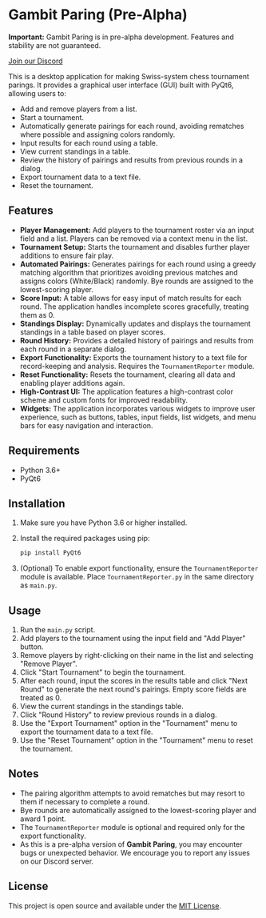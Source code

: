 # Gambit Paring (Pre-Alpha)

**Important:** Gambit Paring is in pre-alpha development. Features and stability are not guaranteed.

[Join our Discord](https://discord.gg/eEnnetMDfr)

This is a desktop application for making Swiss-system chess tournament parings. It provides a graphical user interface (GUI) built with PyQt6, allowing users to:

- Add and remove players from a list.
- Start a tournament.
- Automatically generate pairings for each round, avoiding rematches where possible and assigning colors randomly.
- Input results for each round using a table.
- View current standings in a table.
- Review the history of pairings and results from previous rounds in a dialog.
- Export tournament data to a text file.
- Reset the tournament.

## Features

- **Player Management:** Add players to the tournament roster via an input field and a list. Players can be removed via a context menu in the list.
- **Tournament Setup:** Starts the tournament and disables further player additions to ensure fair play.
- **Automated Pairings:** Generates pairings for each round using a greedy matching algorithm that prioritizes avoiding previous matches and assigns colors (White/Black) randomly. Bye rounds are assigned to the lowest-scoring player.
- **Score Input:** A table allows for easy input of match results for each round. The application handles incomplete scores gracefully, treating them as 0.
- **Standings Display:** Dynamically updates and displays the tournament standings in a table based on player scores.
- **Round History:** Provides a detailed history of pairings and results from each round in a separate dialog.
- **Export Functionality:** Exports the tournament history to a text file for record-keeping and analysis. Requires the `TournamentReporter` module.
- **Reset Functionality:** Resets the tournament, clearing all data and enabling player additions again.
- **High-Contrast UI:** The application features a high-contrast color scheme and custom fonts for improved readability.
- **Widgets:** The application incorporates various widgets to improve user experience, such as buttons, tables, input fields, list widgets, and menu bars for easy navigation and interaction.

## Requirements

- Python 3.6+
- PyQt6

## Installation

1.  Make sure you have Python 3.6 or higher installed.
2.  Install the required packages using pip:

    ```bash
    pip install PyQt6
    ```

3.  (Optional) To enable export functionality, ensure the `TournamentReporter` module is available. Place `TournamentReporter.py` in the same directory as `main.py`.

## Usage

1.  Run the `main.py` script.
2.  Add players to the tournament using the input field and "Add Player" button.
3.  Remove players by right-clicking on their name in the list and selecting "Remove Player".
4.  Click "Start Tournament" to begin the tournament.
5.  After each round, input the scores in the results table and click "Next Round" to generate the next round's pairings. Empty score fields are treated as 0.
6.  View the current standings in the standings table.
7.  Click "Round History" to review previous rounds in a dialog.
8.  Use the "Export Tournament" option in the "Tournament" menu to export the tournament data to a text file.
9.  Use the "Reset Tournament" option in the "Tournament" menu to reset the tournament.

## Notes

-   The pairing algorithm attempts to avoid rematches but may resort to them if necessary to complete a round.
-   Bye rounds are automatically assigned to the lowest-scoring player and award 1 point.
-   The `TournamentReporter` module is optional and required only for the export functionality.
-   As this is a pre-alpha version of **Gambit Paring**, you may encounter bugs or unexpected behavior. We encourage you to report any issues on our Discord server.

## License

This project is open source and available under the [MIT License](LICENSE).
